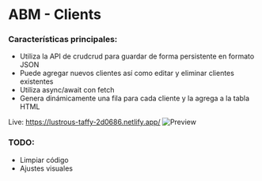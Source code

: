 # ABM - Clients

### Características principales:

-   Utiliza la API de crudcrud para guardar de forma persistente en formato JSON
-   Puede agregar nuevos clientes así como editar y eliminar clientes existentes
-   Utiliza async/await con fetch
-   Genera dinámicamente una fila para cada cliente y la agrega a la tabla HTML

Live: https://lustrous-taffy-2d0686.netlify.app/
![Preview](https://i.imgur.com/pEmlOiu.png)

### TODO:

-   Limpiar código
-   Ajustes visuales
